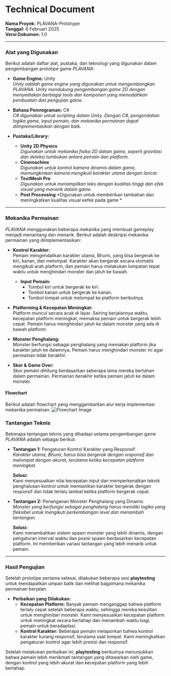 # **Technical Document**

**Nama Proyek:** PLAVANA-Prototype  
**Tanggal:** 6 Februari 2025  
**Versi Dokumen:** 1.0  

---

### **Alat yang Digunakan**

Berikut adalah daftar alat, pustaka, dan teknologi yang digunakan dalam pengembangan prototipe game *PLAVANA*:

- **Game Engine:** Unity  
  *Unity adalah game engine yang digunakan untuk mengembangkan *PLAVANA*. Unity mendukung pengembangan game 2D dengan menyediakan berbagai tools dan komponen yang memudahkan pembuatan dan pengujian game.*
  
- **Bahasa Pemrograman:** C#  
  *C# digunakan untuk scripting dalam Unity. Dengan C#, pengendalian logika game, input pemain, dan mekanika permainan dapat diimplementasikan dengan baik.*

- **Pustaka/Library:**
  - **Unity 2D Physics**  
    *Digunakan untuk mekanika fisika 2D dalam game, seperti gravitasi dan deteksi tumbukan antara pemain dan platform.*
  - **Cinemachine**  
    *Digunakan untuk kontrol kamera dinamis dalam game, memungkinkan kamera mengikuti karakter utama dengan lancar.*
  - **TextMesh Pro**  
    *Digunakan untuk menampilkan teks dengan kualitas tinggi dan efek visual yang menarik dalam game.*
  - **Post Processing**
    *Digunakan untuk memberikan tambahan dan meningkatkan kualitas visual eefek pada game *

---

### **Mekanika Permainan**

*PLAVANA* menggunakan beberapa mekanika yang membuat gameplay menjadi menantang dan menarik. Berikut adalah deskripsi mekanika permainan yang diimplementasikan:

- **Kontrol Karakter:**  
  Pemain mengendalikan karakter utama, Bhumi, yang bisa bergerak ke kiri, kanan, dan melompat. Karakter akan bergerak secara otomatis mengikuti arah platform, dan pemain harus melakukan lompatan tepat waktu untuk menghindari monster dan jatuh ke bawah.  
  - **Input Pemain:**  
    - Tombol kiri untuk bergerak ke kiri.
    - Tombol kanan untuk bergerak ke kanan.
    - Tombol lompat untuk melompat ke platform berikutnya.

- **Platforming & Kecepatan Meningkat:**  
  Platform muncul secara acak di layar. Seiring berjalannya waktu, kecepatan platform meningkat, memaksa pemain untuk bergerak lebih cepat. Pemain harus menghindari jatuh ke dalam monster yang ada di bawah platform.

- **Monster Penghalang:**  
  Monster berfungsi sebagai penghalang yang memakan platform jika karakter jatuh ke dalamnya. Pemain harus menghindari monster ini agar permainan tidak berakhir.

- **Skor & Game Over:**  
  Skor pemain dihitung berdasarkan seberapa lama mereka bertahan dalam permainan. Permainan berakhir ketika pemain jatuh ke dalam monster.

#### **Flowchart**
Berikut adalah flowchart yang menggambarkan alur kerja implementasi mekanika permainan:
![Flowchart Image](../Assets/Image/Flowchart.jpg)

### **Tantangan Teknis**

Beberapa tantangan teknis yang dihadapi selama pengembangan game *PLAVANA* adalah sebagai berikut:

- **Tantangan 1:** Pengaturan Kontrol Karakter yang Responsif  
  *Karakter utama, Bhumi, harus bisa bergerak dengan responsif dan melompat dengan akurat, terutama ketika kecepatan platform meningkat.*

  **Solusi:**  
  Kami menyesuaikan nilai kecepatan input dan memperkenalkan teknik penghalusan kontrol untuk memastikan karakter bergerak dengan responsif dan tidak terlalu lambat ketika platform bergerak cepat.

- **Tantangan 2:** Penanganan Monster Penghalang yang Dinamis  
  *Monster yang berfungsi sebagai penghalang harus memiliki logika yang fleksibel untuk mengikuti perkembangan level dan menambah tantangan.*

  **Solusi:**  
  Kami menambahkan sistem spawn monster yang lebih dinamis, dengan pengaturan interval waktu dan posisi spawn berdasarkan kecepatan platform. Ini memberikan variasi tantangan yang lebih menarik untuk pemain.

---

### **Hasil Pengujian**

Setelah prototipe pertama selesai, dilakukan beberapa sesi **playtesting** untuk mendapatkan umpan balik dan melihat bagaimana mekanika permainan berjalan.

- **Perbaikan yang Dilakukan:**
  - **Kecepatan Platform:** Banyak pemain menganggap bahwa platform terlalu cepat setelah beberapa waktu, sehingga mereka kesulitan untuk menghindari monster. Kami menyesuaikan kecepatan platform untuk meningkat secara bertahap dan menambah waktu bagi pemain untuk beradaptasi.
  - **Kontrol Karakter:** Beberapa pemain melaporkan bahwa kontrol karakter kurang responsif, terutama saat lompat. Kami meningkatkan pengaturan kontrol agar lebih presisi dan responsif.

Setelah melakukan perbaikan ini, **playtesting** berikutnya menunjukkan bahwa pemain lebih menikmati tantangan yang ditawarkan oleh game, dengan kontrol yang lebih akurat dan kecepatan platform yang lebih bertahap.
